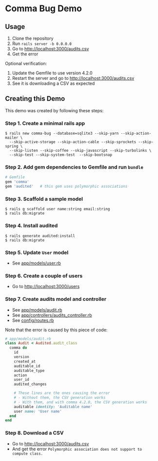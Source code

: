 Comma Bug Demo
==================================================

Usage
--------------------------------------------------

1. Clone the repository
2. Run `rails server -b 0.0.0.0`
3. Go to <http://localhost:3000/audits.csv>
4. Get the error

Optional verification:

1. Update the Gemfile to use version 4.2.0
2. Restart the server and go to <http://localhost:3000/audits.csv>
3. See it is downloading a CSV as expected


Creating this Demo
--------------------------------------------------

This demo was created by following these steps:


### Step 1. Create a minimal rails app

```shell
$ rails new comma-bug --database=sqlite3 --skip-yarn --skip-action-mailer \
  --skip-active-storage --skip-action-cable --skip-sprockets --skip-spring \
  --skip-listen --skip-coffee --skip-javascript --skip-turbolinks \
  --skip-test --skip-system-test  --skip-bootsnap
```


### Step 2. Add gem dependencies to Gemfile and run `bundle`

```ruby
# Gemfile
gem 'comma'
gem 'audited'   # this gem uses polymorphic associations
```


### Step 3. Scaffold a sample model

```shell
$ rails g scaffold user name:string email:string
$ rails db:migrate
```


### Step 4. Install audited

```shell
$ rails generate audited:install
$ rails db:migrate
```


### Step 5. Update `User` model

- See [app/models/user.rb](app/models/user.rb)


### Step 6. Create a couple of users

- Go to <http://localhost:3000/users>


### Step 7. Create audits model and controller

- See [app/models/audit.rb](app/models/audit.rb)
- See [app/controllers/audits_controller.rb](app/controllers/audits_controller.rb)
- See [config/routes.rb](config/routes.rb)

Note that the error is caused by this piece of code:

```ruby
# app/models/audit.rb
class Audit < Audited.audit_class
  comma do
    id
    version
    created_at
    auditable_id
    auditable_type
    action
    user_id
    audited_changes

    # These lines are the ones causing the error
    # - Without them, the CSV generation works
    # - With them, and with comma 4.2.0, the CSV generation works
    auditable identity: 'Auditable name'
    user name: 'User name'
  end
end

```


### Step 8. Download a CSV

- Go to <http://localhost:3000/audits.csv>
- And get the error `Polymorphic association does not support to compute class.`

